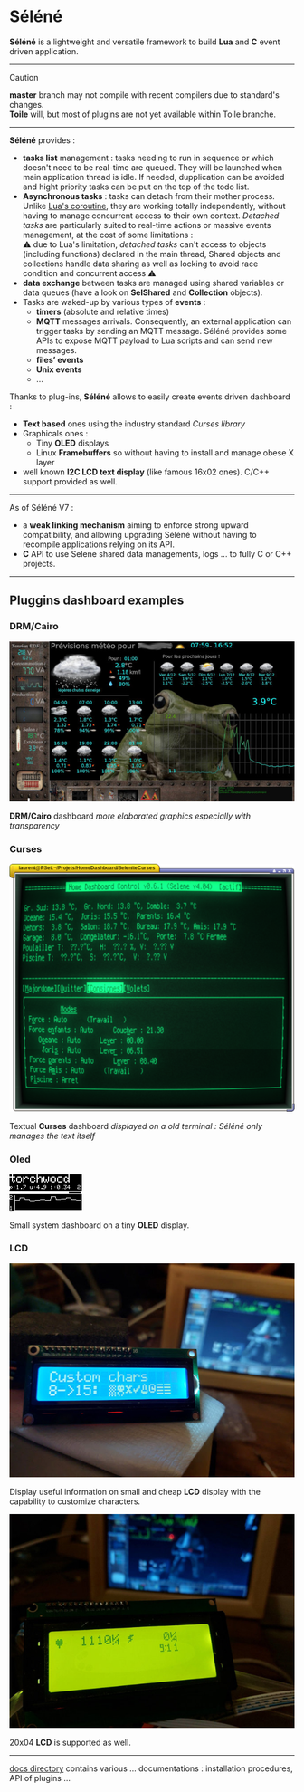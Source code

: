 # Séléné

**Séléné** is a lightweight and versatile framework to build **Lua** and **C** event driven application.

---

> [!CAUTION]
> **master** branch may not compile with recent compilers due to standard's changes.<br>
> **Toile** will, but most of plugins are not yet available within Toile branche.

---

**Séléné** provides :

* **tasks list** management : tasks needing to run in sequence or which doesn't need to be real-time are queued. They will be launched when main application thread is idle. If needed, dupplication can be avoided and hight priority tasks can be put on the top of the todo list.
* **Asynchronous tasks** : tasks can detach from their mother process. Unlike [Lua's coroutine](https://www.lua.org/pil/9.1.html), they are working totally independently, without having to manage concurrent access to their own context. *Detached tasks* are particularly suited to real-time actions or massive events management, at the cost of some limitations : <br>
⚠️ due to Lua's limitation, *detached tasks* can't access to objects (including functions) declared in the main thread, Shared objects and collections handle data sharing as well as locking to avoid race condition and concurrent access ⚠️
* **data exchange** between tasks are managed using shared variables or data queues (have a look on **SelShared** and **Collection** objects). 
* Tasks are waked-up by various types of **events** : 
	* **timers** (absolute and relative times)
	* **MQTT** messages arrivals. Consequently, an external application can trigger tasks by sending an MQTT message. Séléné provides some APIs to expose MQTT payload to Lua scripts and can send new messages.
	* **files’ events**
	* **Unix events**
	* … 

Thanks to plug-ins, **Séléné** allows to easily create events driven dashboard :
* **Text based** ones using the industry standard *Curses library*
* Graphicals ones :
	* Tiny **OLED** displays
	* Linux **Framebuffers** so without having to install and manage obese X layer
 * well known **I2C LCD text display** (like famous 16x02 ones). C/C++ support provided as well.

---

As of Séléné V7 :
- a **weak linking mechanism** aiming to enforce strong upward compatibility, and allowing upgrading Séléné without having to recompile applications relying on its API.
- **C** API to use Selene shared data managements, logs ... to fully C or C++ projects.

---

## Pluggins dashboard examples

### DRM/Cairo

![DRMCairo](Images/DRMCairo.jpg)

**DRM/Cairo** dashboard *more elaborated graphics especially with transparency*

<!---
### DirectFB

![DFB](Images/DFB.png)

**DirectFB** dashboard *flat design due to constraints of the screen used*
--->

### Curses

![Curses](Images/Curses.png)

Textual **Curses** dashboard *displayed on a old terminal : Séléné only manages the text itself*

### Oled

![OLED](Images/OLED.png)

Small system dashboard on a tiny **OLED** display.

### LCD

![LCD](Images/LCD.jpg)

Display useful information on small and cheap **LCD** display with the capability to customize characters.


![2004](Images/2004.jpg)

20x04 **LCD** is supported as well.

---

[docs directory](docs/) contains various ... documentations : installation procedures, API of plugins ...
